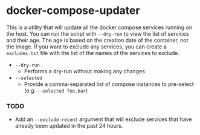 # docker-compose-updater

This is a utility that will update all the docker compose services running on the host. You can run the script with `--dry-run` to view the list of services and their age. The age is based on the creation date of the container, not the image. If you want to exclude any services, you can create a `excludes.txt` file with the list of the names of the services to exclude.

- `--dry-run`
  - Performs a dry-run without making any changes
- `--selected`
  - Provide a comma-separated list of compose instances to pre-select (e.g. `--selected foo,bar`)

### TODO

- Add an `--exclude-recent` argument that will exclude services that have already been updated in the past 24 hours.
